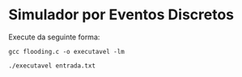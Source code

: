 # Simulador por Eventos Discretos

Execute da seguinte forma:
```
gcc flooding.c -o executavel -lm
```

```
./executavel entrada.txt
```